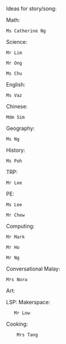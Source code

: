 Ideas for story/song:

Math:
    
    Ms Catherine Ng

Science:
    
    Mr Lim
    
    Mr Ong
    
    Ms Chu

English:
    
    Ms Vaz

Chinese:
    
    Mdm Sim
    
Geography:
    
    Ms Ng
    
History:
    
    Ms Poh
    
TRP:
    
    Mr Lee
PE:
    
    Ms Lee
    
    Mr Chew
    
Computing:
    
    Mr Mark
    
    Mr Ho
    
    Mr Ng
    
Conversational Malay:
    
    Mrs Nora
    
Art:
    
    
LSP:
    Makerspace:
      
       Mr Low
    
   Cooking:
      
        Mrs Tang
